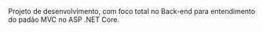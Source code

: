 Projeto de desenvolvimento, com foco total no Back-end para entendimento do padão MVC no ASP .NET Core.

